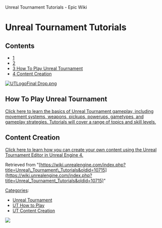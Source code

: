 Unreal Tournament Tutorials - Epic Wiki                    

Unreal Tournament Tutorials
===========================

Contents
--------

*   [1](#)
*   [2](#_2)
*   [3 How To Play Unreal Tournament](#How_To_Play_Unreal_Tournament)
*   [4 Content Creation](#Content_Creation)

[![UTLogoFinal Drop.png](https://d3ar1piqh1oeli.cloudfront.net/e/e4/UTLogoFinal_Drop.png/200px-UTLogoFinal_Drop.png)](/File:UTLogoFinal_Drop.png)

  

  

  

How To Play Unreal Tournament
-----------------------------

[Click here to learn the basics of Unreal Tournament gameplay, including movement systems, weapons, pickups, powerups, gametypes, and gameplay strategies. Tutorials will cover a range of topics and skill levels.](https://wiki.unrealengine.com/Category:UT_How_to_Play)

  

Content Creation
----------------

[Click here to learn how you can create your own content using the Unreal Tournament Editor in Unreal Engine 4.](https://wiki.unrealengine.com/Category:UT_Content_Creation)

Retrieved from "[https://wiki.unrealengine.com/index.php?title=Unreal\_Tournament\_Tutorials&oldid=10715](https://wiki.unrealengine.com/index.php?title=Unreal_Tournament_Tutorials&oldid=10715)"

[Categories](/Special:Categories "Special:Categories"):

*   [Unreal Tournament](/Category:Unreal_Tournament "Category:Unreal Tournament")
*   [UT How to Play](/Category:UT_How_to_Play "Category:UT How to Play")
*   [UT Content Creation](/Category:UT_Content_Creation "Category:UT Content Creation")

  ![](https://tracking.unrealengine.com/track.png)